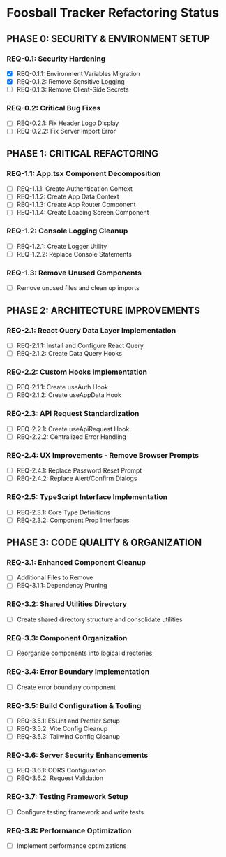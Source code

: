 # Foosball Tracker Refactoring Status

## PHASE 0: SECURITY & ENVIRONMENT SETUP

### REQ-0.1: Security Hardening
- [x] REQ-0.1.1: Environment Variables Migration
- [x] REQ-0.1.2: Remove Sensitive Logging
- [ ] REQ-0.1.3: Remove Client-Side Secrets

### REQ-0.2: Critical Bug Fixes
- [ ] REQ-0.2.1: Fix Header Logo Display
- [ ] REQ-0.2.2: Fix Server Import Error

## PHASE 1: CRITICAL REFACTORING

### REQ-1.1: App.tsx Component Decomposition
- [ ] REQ-1.1.1: Create Authentication Context
- [ ] REQ-1.1.2: Create App Data Context
- [ ] REQ-1.1.3: Create App Router Component
- [ ] REQ-1.1.4: Create Loading Screen Component

### REQ-1.2: Console Logging Cleanup
- [ ] REQ-1.2.1: Create Logger Utility
- [ ] REQ-1.2.2: Replace Console Statements

### REQ-1.3: Remove Unused Components
- [ ] Remove unused files and clean up imports

## PHASE 2: ARCHITECTURE IMPROVEMENTS

### REQ-2.1: React Query Data Layer Implementation
- [ ] REQ-2.1.1: Install and Configure React Query
- [ ] REQ-2.1.2: Create Data Query Hooks

### REQ-2.2: Custom Hooks Implementation
- [ ] REQ-2.1.1: Create useAuth Hook
- [ ] REQ-2.1.2: Create useAppData Hook

### REQ-2.3: API Request Standardization
- [ ] REQ-2.2.1: Create useApiRequest Hook
- [ ] REQ-2.2.2: Centralized Error Handling

### REQ-2.4: UX Improvements - Remove Browser Prompts
- [ ] REQ-2.4.1: Replace Password Reset Prompt
- [ ] REQ-2.4.2: Replace Alert/Confirm Dialogs

### REQ-2.5: TypeScript Interface Implementation
- [ ] REQ-2.3.1: Core Type Definitions
- [ ] REQ-2.3.2: Component Prop Interfaces

## PHASE 3: CODE QUALITY & ORGANIZATION

### REQ-3.1: Enhanced Component Cleanup
- [ ] Additional Files to Remove
- [ ] REQ-3.1.1: Dependency Pruning

### REQ-3.2: Shared Utilities Directory
- [ ] Create shared directory structure and consolidate utilities

### REQ-3.3: Component Organization
- [ ] Reorganize components into logical directories

### REQ-3.4: Error Boundary Implementation
- [ ] Create error boundary component

### REQ-3.5: Build Configuration & Tooling
- [ ] REQ-3.5.1: ESLint and Prettier Setup
- [ ] REQ-3.5.2: Vite Config Cleanup
- [ ] REQ-3.5.3: Tailwind Config Cleanup

### REQ-3.6: Server Security Enhancements
- [ ] REQ-3.6.1: CORS Configuration
- [ ] REQ-3.6.2: Request Validation

### REQ-3.7: Testing Framework Setup
- [ ] Configure testing framework and write tests

### REQ-3.8: Performance Optimization
- [ ] Implement performance optimizations
